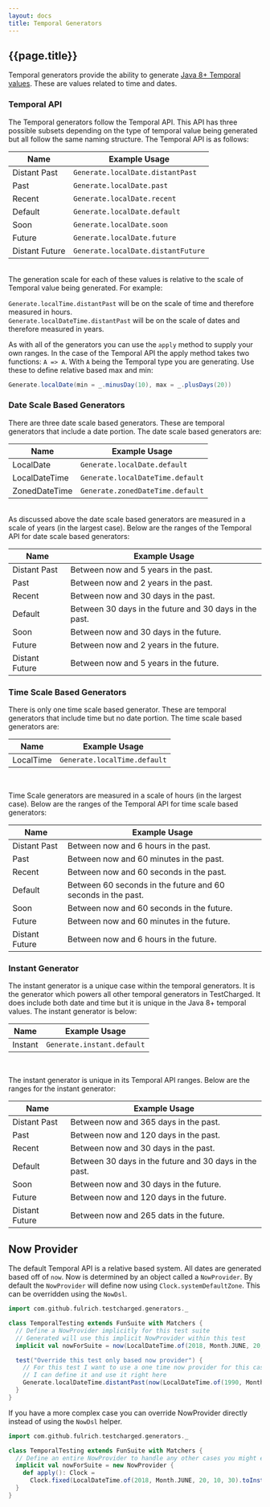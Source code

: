 ```yaml
---
layout: docs
title: Temporal Generators
---
```


## {{page.title}}
Temporal generators provide the ability to generate [Java 8+ Temporal values](https://docs.oracle.com/javase/8/docs/api/java/time/package-summary.html). 
These are values related to time and dates.


### Temporal API
The Temporal generators follow the Temporal API. 
This API has three possible subsets depending on the type of temporal value being generated but all follow the same naming structure.
The Temporal API is as follows:

| Name            | Example Usage                      |
| --------------- | ---------------------------------- |
| Distant Past    | `Generate.localDate.distantPast`   |
| Past            | `Generate.localDate.past`          |
| Recent          | `Generate.localDate.recent`        |
| Default         | `Generate.localDate.default`       |
| Soon            | `Generate.localDate.soon`          |
| Future          | `Generate.localDate.future`        |
| Distant Future  | `Generate.localDate.distantFuture` |
<br>
The generation scale for each of these values is relative to the scale of Temporal value being generated.
For example: 
    
`Generate.localTime.distantPast` will be on the scale of time and therefore measured in hours.  
`Generate.localDateTime.distantPast` will be on the scale of dates and therefore measured in years.

As with all of the generators you can use the `apply` method to supply your own ranges.
In the case of the Temporal API the apply method takes two functions: `A => A`.
With `A` being the Temporal type you are generating. Use these to define relative based max and min:

```scala
Generate.localDate(min = _.minusDay(10), max = _.plusDays(20))
```


### Date Scale Based Generators
There are three date scale based generators.
These are temporal generators that include a date portion.
The date scale based generators are:

| Name            | Example Usage                    |
| --------------- | -------------------------------- |
| LocalDate       | `Generate.localDate.default`     |
| LocalDateTime   | `Generate.localDateTime.default` |
| ZonedDateTime   | `Generate.zonedDateTime.default` |
<br>
As discussed above the date scale based generators are measured in a scale of years (in the largest case).
Below are the ranges of the Temporal API for date scale based generators:

| Name            | Example Usage                                          |
| --------------- | ------------------------------------------------------ |
| Distant Past    | Between now and 5 years in the past.                   |
| Past            | Between now and 2 years in the past.                   |
| Recent          | Between now and 30 days in the past.                   |
| Default         | Between 30 days in the future and 30 days in the past. |
| Soon            | Between now and 30 days in the future.                 |
| Future          | Between now and 2 years in the future.                 |
| Distant Future  | Between now and 5 years in the future.                 |


### Time Scale Based Generators
There is only one time scale based generator.
These are temporal generators that include time but no date portion.
The time scale based generators are:

| Name            | Example Usage                    |
| --------------- | -------------------------------- |
| LocalTime       | `Generate.localTime.default`     |
<br>

Time Scale generators are measured in a scale of hours (in the largest case).
Below are the ranges of the Temporal API for time scale based generators:

| Name            | Example Usage                                                |
| --------------- | ------------------------------------------------------------ |
| Distant Past    | Between now and 6 hours in the past.                         |
| Past            | Between now and 60 minutes in the past.                      |
| Recent          | Between now and 60 seconds in the past.                      |
| Default         | Between 60 seconds in the future and 60 seconds in the past. |
| Soon            | Between now and 60 seconds in the future.                    |
| Future          | Between now and 60 minutes in the future.                    |
| Distant Future  | Between now and 6 hours in the future.                       |


### Instant Generator
The instant generator is a unique case within the temporal generators.
It is the generator which powers all other temporal generators in TestCharged.
It does include both date and time but it is unique in the Java 8+ temporal values.
The instant generator is below:

| Name            | Example Usage                    |
| --------------- | -------------------------------- |
| Instant         | `Generate.instant.default`       |
<br>

The instant generator is unique in its Temporal API ranges.
Below are the ranges for the instant generator:

| Name            | Example Usage                                          |
| --------------- | ------------------------------------------------------ |
| Distant Past    | Between now and 365 days in the past.                  |
| Past            | Between now and 120 days in the past.                  |
| Recent          | Between now and 30 days in the past.                   |
| Default         | Between 30 days in the future and 30 days in the past. |
| Soon            | Between now and 30 days in the future.                 |
| Future          | Between now and 120 days in the future.                |
| Distant Future  | Between now and 265 dats in the future.                |


## Now Provider
The default Temporal API is a relative based system. 
All dates are generated based off of `now`.
Now is determined by an object called a `NowProvider`.
By default the `NowProvider` will define now using `Clock.systemDefaultZone`.
This can be overridden using the `NowDsl`.

```scala
import com.github.fulrich.testcharged.generators._

class TemporalTesting extends FunSuite with Matchers {
  // Define a NowProvider implicitly for this test suite
  // Generated will use this implicit NowProvider within this test
  implicit val nowForSuite = now(LocalDateTime.of(2018, Month.JUNE, 20, 10, 30))

  test("Override this test only based now provider") {
    // For this test I want to use a one time now provider for this case.
    // I can define it and use it right here
    Generate.localDateTime.distantPast(now(LocalDateTime.of(1990, Month.AUGUST, 20, 10, 10)))
  }
}
```

If you have a more complex case you can override NowProvider directly instead of using the `NowDsl` helper.
```scala
import com.github.fulrich.testcharged.generators._

class TemporalTesting extends FunSuite with Matchers {
  // Define an entire NowProvider to handle any other cases you might encounter
  implicit val nowForSuite = new NowProvider {
    def apply(): Clock = 
      Clock.fixed(LocalDateTime.of(2018, Month.JUNE, 20, 10, 30).toInstant(ZoneOffset.UTC), ZoneOffset.UTC)
  }
}
```